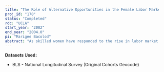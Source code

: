 ```yaml
---
title: "The Role of Alternative Opportunities in the Female Labor Market On Teacher Supply and Quality: 1940-1990"
proj_id: "170"
status: "Completed"
rdc: "UCLA"
start_year: "2002"
end_year: "2004.0"
pi: "Marigee Bacolod"
abstract: "As skilled women have responded to the rise in labor market opportunities and entered the professions, declining proportions of these women are in teaching. Employing data from the Integrated Public Use Microdata Series and the National Longitudinal Surveys of Young Men, Young Women, and Youth-79, I seek to estimate the effect of local labor market changes in teacher and in professional earnings opportunities on employment in teaching and in the quality of those who teach, as measured by performance on standardized tests."
---
```


**Datasets Used:**

  - BLS - National Longitudinal Survey (Original Cohorts Geocode) 

